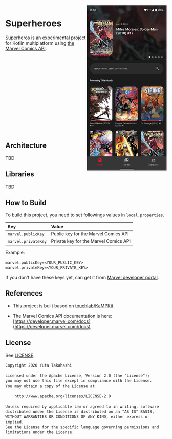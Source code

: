 <img src="https://github.com/yt-tkhs/superheroes/blob/master/art/comics.webp" width="250" align="right" width="30%"/>
    
# Superheroes

Superheros is an experimental project for Kotlin multiplatform using [the Marvel Comics API](https://developer.marvel.com/).

<br />
<br />
<br />
<br />
<br />
<br />
<br />
<br />
<br />
<br />
<br />
<br />
<br />
<br />

## Architecture

TBD

## Libraries

TBD

## How to Build

To build this project, you need to set followings values in `local.properties`.

| Key | Value |
|:----|:------|
| `marvel.publicKey` | Public key for the Marvel Comics API  |
| `marvel.privateKey` | Private key for the Marvel Comics API |

Example:

```
marvel.publicKey=<YOUR_PUBLIC_KEY>
marvel.privateKey=<YOUR_PRIVATE_KEY>
```

If you don't have these keys yet, can get it from [Marvel developer portal](https://developer.marvel.com/documentation/getting_started).

## References

- This project is built based on [touchlab/KaMPKit](https://github.com/touchlab/KaMPKit).

- The Marvel Comics API documentation is here: [https://developer.marvel.com/docs](https://developer.marvel.com/docs).

## License

See [LICENSE](https://github.com/yt-tkhs/superheroes/blob/master/LICENSE).

```
Copyright 2020 Yuta Takahashi

Licensed under the Apache License, Version 2.0 (the "License");
you may not use this file except in compliance with the License.
You may obtain a copy of the License at

    http://www.apache.org/licenses/LICENSE-2.0

Unless required by applicable law or agreed to in writing, software
distributed under the License is distributed on an "AS IS" BASIS,
WITHOUT WARRANTIES OR CONDITIONS OF ANY KIND, either express or implied.
See the License for the specific language governing permissions and
limitations under the License.
```
